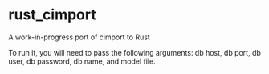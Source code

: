 # rust_cimport
A work-in-progress port of cimport to Rust

To run it, you will need to pass the following arguments:  db host, db port, db user, db password, db name, and model file.
